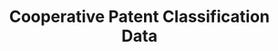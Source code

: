 ---
bigquery: https://console.cloud.google.com/bigquery?p=patents-public-data&d=cpc&page=dataset
citation: '“Cooperative Patent Classification” by the EPO and USPTO, for public use. '
contributors: EPO, USPTO
cost: None
description: Cooperative Patent Classification Data contains the scheme and definitions
  of the Cooperative Patent Classification system for classifying patent documents.
  The CPC is the result of a partnership between the EPO and the USPTO in their joint
  effort to develop a common, internationally compatible classification system for
  technical documents, in particular patent publications, which will be used by both
  offices in the patent granting process
documentation: https://www.cooperativepatentclassification.org/cpcSchemeAndDefinitions
last_edit: 04/09/2022, 06:36:29
location: https://www.cooperativepatentclassification.org/index
maintained_by: USPTO, EPO
schema_fields:
- limiting_references
- glossary
- notAllocatable
- applicationReferences
- dateRevised
- informative_references
- breakdownCode
- informativeReferences
- ipcConcordant
- title_full
- titlePart
- synonyms
- sizeCache
- childGroups
- date_revised
- limitingReferences
- application_references
- children
- child_groups
- breakdown_code
- not_allocatable
- residualReferences
- definition
- level
- status
- additional_only
- ipc_concordant
- residual_references
- parents
- title_part
- titleFull
- symbol
shortname: cooperative_patent_classification
tags:
- patents
- science
title: Cooperative Patent Classification Data
uuid: 984374a7-16e9-4b35-9445-458daceb01bf
---
